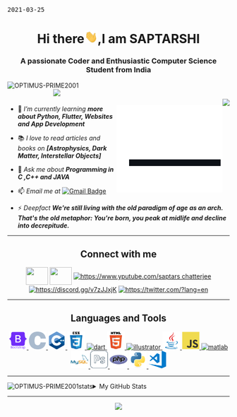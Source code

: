 <kbd>2021-03-25</kbd>
<h1 align="center">Hi there<img src="https://raw.githubusercontent.com/ABSphreak/ABSphreak/master/gifs/Hi.gif" width="30px">,I am SAPTARSHI</h1>
<h3 align="center">A passionate Coder and Enthusiastic Computer Science Student from India</h3>

<p align="left"> <img src="https://komarev.com/ghpvc/?username=optimus-prime2001&label=Profile%20views&color=0e75b6&style=flat" alt="OPTIMUS-PRIME2001" />
<marquee direction="right"><img height="40" src="https://raw.githubusercontent.com/innng/innng/master/assets/kyubey.gif"/></marquee> 
<img align= right src="https://img.shields.io/github/last-commit/OPTIMUS-PRIME2001/OPTIMUS-PRIME2001/master?label=Last%20updated&style=flat"></p>
<div>
 <img align="right" src="https://github.com/OPTIMUS-PRIME2001/OPTIMUS-PRIME2001/blob/82a129b25e981f8110c8cef29dfdb7b819ae63aa/workflows/prime.gif" width="240">

- 🌱 *I’m currently learning **more about Python, Flutter, Websites and App Development***

- 📚 *I love to read articles and books on **[Astrophysics, Dark Matter, Interstellar Objects]***

- 💬 *Ask me about **Programming in C ,C++ and JAVA***

- 📫 *Email me at* [![Gmail Badge](https://img.shields.io/badge/-chatterjeeu7@gmail.com-c14438?style=flat-square&logo=Gmail&logoColor=white&link=mailto:chatterjeeu7@gmail.com)](mailto:chatterjeeu7@gmail.com)
- ⚡ *Deepfact **We're still living with the old paradigm of age as an arch. That's the old metaphor: You're born, you peak at midlife and decline into decrepitude.***
</div>
<hr></hr>
<h2 align="center">Connect with me</h2>
<p align="center">
<a href="https://fb.com/https://www.facebook.com/profile.php?id=100008208673565" target="blank"><img align="center" src="https://www.flaticon.com/svg/vstatic/svg/145/145802.svg?token=exp=1616475752~hmac=3ff783ec6886f82b8d3236b60b4c35ea" data-png="https://img-premium.flaticon.com/png/512/145/145802.png?token=exp=1616475752~hmac=1d0e37484f643049cf72aa283fdc0b9f" data-id="145802" height="40" width="50" /></a>
<a href="https://instagram.com/https://www,instagram.com/prime_071?r=nametag" target="blank"><img align="center" src="https://www.flaticon.com/svg/vstatic/svg/1384/1384063.svg?token=exp=1616476238~hmac=bccd5d33d4c6b2cb0cd0fcfc3a095bf4"  height="40" width="50" /></a>
<a href="https://www.youtube.com/c/https://www.yputube.com/saptars chatterjee" target="blank"><img align="center" src="https://www.flaticon.com/svg/vstatic/svg/1384/1384060.svg?token=exp=1616477231~hmac=39bb280f17a8a2fe1705cb45ae6351fb" alt="https://www.yputube.com/saptars chatterjee" height="40" width="50" /></a>
<a href="https://discord.gg/https://discord.gg/v7zJJxjK" target="blank"><img align="center" src="https://www.flaticon.com/svg/vstatic/svg/2111/2111370.svg?token=exp=1616477452~hmac=84e68c90032c1529693d8d0c29cc72d7" alt="https://discord.gg/v7zJJxjK" height="40" width="50" /></a>
<a href="https://twitter.com/?lang=en" target="blank"><img align="center" src="https://www.flaticon.com/svg/vstatic/svg/179/179342.svg?token=exp=1616505647~hmac=92dbd33dc6a3427e4cda3a731d08802e" alt="https://twitter.com/?lang=en" height="40" width="50" /></a>
</p>
<hr></hr>
<h2 align="center">Languages and Tools</h2>
<p align="center"> <a href="https://getbootstrap.com" target="_blank"> <img src="https://raw.githubusercontent.com/devicons/devicon/master/icons/bootstrap/bootstrap-plain-wordmark.svg" alt="bootstrap" width="40" height="40"/> </a> <a href="https://www.cprogramming.com/" target="_blank"> <img src="https://raw.githubusercontent.com/devicons/devicon/master/icons/c/c-original.svg" alt="c" width="40" height="40"/> </a> <a href="https://www.w3schools.com/cpp/" target="_blank"> <img src="https://raw.githubusercontent.com/devicons/devicon/master/icons/cplusplus/cplusplus-original.svg" alt="cplusplus" width="40" height="40"/> </a> <a href="https://www.w3schools.com/css/" target="_blank"> <img src="https://raw.githubusercontent.com/devicons/devicon/master/icons/css3/css3-original-wordmark.svg" alt="css3" width="40" height="40"/> </a> <a href="https://dart.dev" target="_blank"> <img src="https://www.vectorlogo.zone/logos/dartlang/dartlang-icon.svg" alt="dart" width="40" height="40"/> </a> <a href="https://www.w3.org/html/" target="_blank"> <img src="https://raw.githubusercontent.com/devicons/devicon/master/icons/html5/html5-original-wordmark.svg" alt="html5" width="40" height="40"/> </a> <a href="https://www.adobe.com/in/products/illustrator.html" target="_blank"> <img src="https://www.vectorlogo.zone/logos/adobe_illustrator/adobe_illustrator-icon.svg" alt="illustrator" width="40" height="40"/> </a> <a href="https://www.java.com" target="_blank"> <img src="https://raw.githubusercontent.com/devicons/devicon/master/icons/java/java-original.svg" alt="java" width="40" height="40"/> </a> <a href="https://developer.mozilla.org/en-US/docs/Web/JavaScript" target="_blank"> <img src="https://raw.githubusercontent.com/devicons/devicon/master/icons/javascript/javascript-original.svg" alt="javascript" width="40" height="40"/> </a> <a href="https://www.mathworks.com/" target="_blank"> <img src="https://upload.wikimedia.org/wikipedia/commons/2/21/Matlab_Logo.png" alt="matlab" width="40" height="40"/> </a> <a href="https://www.mysql.com/" target="_blank"> <img src="https://raw.githubusercontent.com/devicons/devicon/master/icons/mysql/mysql-original-wordmark.svg" alt="mysql" width="40" height="40"/> </a> <a href="https://www.photoshop.com/en" target="_blank"> <img src="https://raw.githubusercontent.com/devicons/devicon/master/icons/photoshop/photoshop-line.svg" alt="photoshop" width="40" height="40"/> </a> <a href="https://www.php.net" target="_blank"> <img src="https://raw.githubusercontent.com/devicons/devicon/master/icons/php/php-original.svg" alt="php" width="40" height="40"/> </a> <a href="https://www.python.org" target="_blank"> <img src="https://raw.githubusercontent.com/devicons/devicon/master/icons/python/python-original.svg" alt="python" width="40" height="40"/> </a><a href="https://code.visualstudio.com/download" target="_blank"> <img src="https://raw.githubusercontent.com/github/explore/80688e429a7d4ef2fca1e82350fe8e3517d3494d/topics/visual-studio-code/visual-studio-code.png" alt="VisualStudioCode" width="40" height="40"/> </a> </p>
<hr></hr>
<details>
<summary>
    <img align="left" src="https://www.flaticon.com/svg/vstatic/svg/3800/3800720.svg?token=exp=1616561965~hmac=77befa3f2957c76a385f714cd765c00b" alt="OPTIMUS-PRIME2001stats" wifth="40" height="30">My GitHub Stats
  </summary>  
 <p align=center> &nbsp;<img align="center" src="https://github-readme-stats.vercel.app/api?username=optimus-prime2001&show_icons=true&locale=en&layout=compact&theme=tokyonight" alt="OPTIMUS-PRIME2001" /><br><br>
<img align="center" src="https://github-readme-stats.vercel.app/api/top-langs?username=optimus-prime2001&show_icons=true&locale=en&layout=compact&theme=dracula" alt="OPTIMUS-PRIME2001" /><br><br>
<img align="center" src="https://github-readme-streak-stats.herokuapp.com/?user=optimus-prime2001&theme=tokyonight" alt="OPTIMUS-PRIME2001" /></p>
 </details>
 <hr></hr>
 <p align="center"><img  src="https://github.com/SP-XD/SP-XD/blob/main/this_page_is.gif?raw=true"  width="400"></p>
